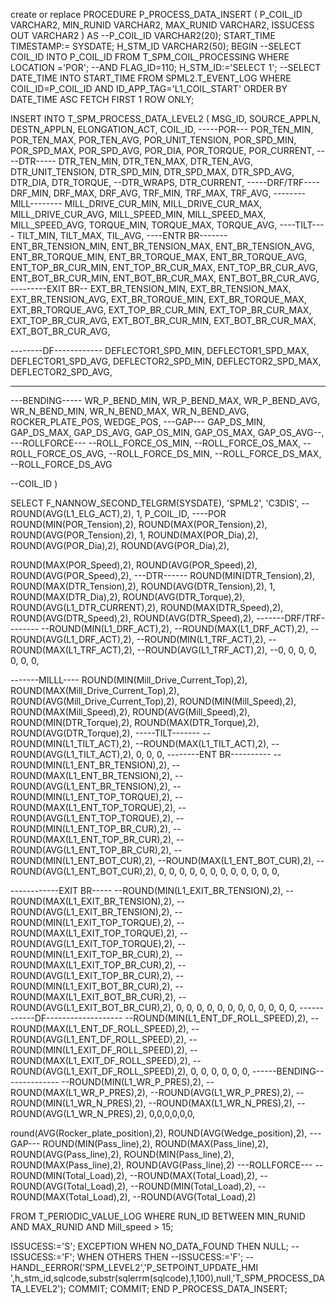 create or replace PROCEDURE P_PROCESS_DATA_INSERT 
(
P_COIL_ID VARCHAR2,
MIN_RUNID VARCHAR2,
MAX_RUNID VARCHAR2,
ISSUCESS OUT VARCHAR2
) AS 
--P_COIL_ID VARCHAR2(20);
START_TIME TIMESTAMP:= SYSDATE;
H_STM_ID VARCHAR2(50);
BEGIN
--SELECT COIL_ID INTO P_COIL_ID FROM T_SPM_COIL_PROCESSING WHERE LOCATION ='POR'; --AND FLAG_ID=110;
H_STM_ID:='SELECT 1';
--SELECT DATE_TIME INTO START_TIME FROM SPML2.T_EVENT_LOG WHERE COIL_ID=P_COIL_ID AND ID_APP_TAG='L1_COIL_START' ORDER BY DATE_TIME ASC FETCH FIRST 1 ROW ONLY;

INSERT INTO T_SPM_PROCESS_DATA_LEVEL2
(
MSG_ID,
SOURCE_APPLN,
DESTN_APPLN,
ELONGATION_ACT,
COIL_ID,
-----POR---
POR_TEN_MIN,
POR_TEN_MAX,
POR_TEN_AVG,
POR_UNIT_TENSION,
POR_SPD_MIN,
POR_SPD_MAX,
POR_SPD_AVG,
POR_DIA,
POR_TORQUE,
POR_CURRENT,
----DTR-----
DTR_TEN_MIN,
DTR_TEN_MAX,
DTR_TEN_AVG,
DTR_UNIT_TENSION,
DTR_SPD_MIN,
DTR_SPD_MAX,
DTR_SPD_AVG,
DTR_DIA,
DTR_TORQUE,
--DTR_WRAPS,
DTR_CURRENT,
-----DRF/TRF----
DRF_MIN,
DRF_MAX,
DRF_AVG,
TRF_MIN,
TRF_MAX,
TRF_AVG,
--------MILL--------
MILL_DRIVE_CUR_MIN,
MILL_DRIVE_CUR_MAX,
MILL_DRIVE_CUR_AVG,
MILL_SPEED_MIN,
MILL_SPEED_MAX,
MILL_SPEED_AVG,
TORQUE_MIN,
TORQUE_MAX,
TORQUE_AVG,
----TILT----
TILT_MIN,
TILT_MAX,
TIL_AVG,
----ENTR BR-------
ENT_BR_TENSION_MIN,
ENT_BR_TENSION_MAX,
ENT_BR_TENSION_AVG,
ENT_BR_TORQUE_MIN,
ENT_BR_TORQUE_MAX,
ENT_BR_TORQUE_AVG,
ENT_TOP_BR_CUR_MIN,
ENT_TOP_BR_CUR_MAX,
ENT_TOP_BR_CUR_AVG,
ENT_BOT_BR_CUR_MIN,
ENT_BOT_BR_CUR_MAX,
ENT_BOT_BR_CUR_AVG,
---------EXIT BR--
EXT_BR_TENSION_MIN,
EXT_BR_TENSION_MAX,
EXT_BR_TENSION_AVG,
EXT_BR_TORQUE_MIN,
EXT_BR_TORQUE_MAX,
EXT_BR_TORQUE_AVG,
EXT_TOP_BR_CUR_MIN,
EXT_TOP_BR_CUR_MAX,
EXT_TOP_BR_CUR_AVG,
EXT_BOT_BR_CUR_MIN,
EXT_BOT_BR_CUR_MAX,
EXT_BOT_BR_CUR_AVG,

--------DF------------
DEFLECTOR1_SPD_MIN,
DEFLECTOR1_SPD_MAX,
DEFLECTOR1_SPD_AVG,
DEFLECTOR2_SPD_MIN,
DEFLECTOR2_SPD_MAX,
DEFLECTOR2_SPD_AVG,

-------------
---BENDING-----
WR_P_BEND_MIN,
WR_P_BEND_MAX,
WR_P_BEND_AVG,
WR_N_BEND_MIN,
WR_N_BEND_MAX,
WR_N_BEND_AVG,
ROCKER_PLATE_POS,
WEDGE_POS,
---GAP---
GAP_DS_MIN,
GAP_DS_MAX,
GAP_DS_AVG,
GAP_OS_MIN,
GAP_OS_MAX,
GAP_OS_AVG--,
---ROLLFORCE---
--ROLL_FORCE_OS_MIN,
--ROLL_FORCE_OS_MAX,
--ROLL_FORCE_OS_AVG,
--ROLL_FORCE_DS_MIN,
--ROLL_FORCE_DS_MAX,
--ROLL_FORCE_DS_AVG


--COIL_ID
)

SELECT 
F_NANNOW_SECOND_TELGRM(SYSDATE),
'SPML2',
'C3DIS',
--ROUND(AVG(L1_ELG_ACT),2),
1,
P_COIL_ID,
----POR
ROUND(MIN(POR_Tension),2),
ROUND(MAX(POR_Tension),2),
ROUND(AVG(POR_Tension),2),
1,
ROUND(MAX(POR_Dia),2),
ROUND(AVG(POR_Dia),2),
ROUND(AVG(POR_Dia),2),

ROUND(MAX(POR_Speed),2),
ROUND(AVG(POR_Speed),2),
ROUND(AVG(POR_Speed),2),
---DTR------
ROUND(MIN(DTR_Tension),2),
ROUND(MAX(DTR_Tension),2),
ROUND(AVG(DTR_Tension),2),
1,
ROUND(MAX(DTR_Dia),2),
ROUND(AVG(DTR_Torque),2),
ROUND(AVG(L1_DTR_CURRENT),2),
ROUND(MAX(DTR_Speed),2),
ROUND(AVG(DTR_Speed),2),
ROUND(AVG(DTR_Speed),2),
-------DRF/TRF--------
--ROUND(MIN(L1_DRF_ACT),2),
--ROUND(MAX(L1_DRF_ACT),2),
--ROUND(AVG(L1_DRF_ACT),2),
--ROUND(MIN(L1_TRF_ACT),2),
--ROUND(MAX(L1_TRF_ACT),2),
--ROUND(AVG(L1_TRF_ACT),2),
--0,
0,
0,
0,
0,
0,
0,



-------MILLL----
ROUND(MIN(Mill_Drive_Current_Top),2),
ROUND(MAX(Mill_Drive_Current_Top),2),
ROUND(AVG(Mill_Drive_Current_Top),2),
ROUND(MIN(Mill_Speed),2),
ROUND(MAX(Mill_Speed),2),
ROUND(AVG(Mill_Speed),2),
ROUND(MIN(DTR_Torque),2),
ROUND(MAX(DTR_Torque),2),
ROUND(AVG(DTR_Torque),2),
-----TILT-------
--ROUND(MIN(L1_TILT_ACT),2),
--ROUND(MAX(L1_TILT_ACT),2),
--ROUND(AVG(L1_TILT_ACT),2),
0,
0,
0,
--------ENT BR----------
--ROUND(MIN(L1_ENT_BR_TENSION),2),
--ROUND(MAX(L1_ENT_BR_TENSION),2),
--ROUND(AVG(L1_ENT_BR_TENSION),2),
--ROUND(MIN(L1_ENT_TOP_TORQUE),2),
--ROUND(MAX(L1_ENT_TOP_TORQUE),2),
--ROUND(AVG(L1_ENT_TOP_TORQUE),2),
--ROUND(MIN(L1_ENT_TOP_BR_CUR),2),
--ROUND(MAX(L1_ENT_TOP_BR_CUR),2),
--ROUND(AVG(L1_ENT_TOP_BR_CUR),2),
--ROUND(MIN(L1_ENT_BOT_CUR),2),
--ROUND(MAX(L1_ENT_BOT_CUR),2),
--ROUND(AVG(L1_ENT_BOT_CUR),2),
0,
0,
0,
0,
0,
0,
0,
0,
0,
0,
0,
0,

------------EXIT BR-----
--ROUND(MIN(L1_EXIT_BR_TENSION),2),
--ROUND(MAX(L1_EXIT_BR_TENSION),2),
--ROUND(AVG(L1_EXIT_BR_TENSION),2),
--ROUND(MIN(L1_EXIT_TOP_TORQUE),2),
--ROUND(MAX(L1_EXIT_TOP_TORQUE),2),
--ROUND(AVG(L1_EXIT_TOP_TORQUE),2),
--ROUND(MIN(L1_EXIT_TOP_BR_CUR),2),
--ROUND(MAX(L1_EXIT_TOP_BR_CUR),2),
--ROUND(AVG(L1_EXIT_TOP_BR_CUR),2),
--ROUND(MIN(L1_EXIT_BOT_BR_CUR),2),
--ROUND(MAX(L1_EXIT_BOT_BR_CUR),2),
--ROUND(AVG(L1_EXIT_BOT_BR_CUR),2),
0,
0,
0,
0,
0,
0,
0,
0,
0,
0,
0,
0,
------------DF-------------------
--ROUND(MIN(L1_ENT_DF_ROLL_SPEED),2),
--ROUND(MAX(L1_ENT_DF_ROLL_SPEED),2),
--ROUND(AVG(L1_ENT_DF_ROLL_SPEED),2),
--ROUND(MIN(L1_EXIT_DF_ROLL_SPEED),2),
--ROUND(MAX(L1_EXIT_DF_ROLL_SPEED),2),
--ROUND(AVG(L1_EXIT_DF_ROLL_SPEED),2),
0,
0,
0,
0,
0,
0,
------BENDING--------------
--ROUND(MIN(L1_WR_P_PRES),2),
--ROUND(MAX(L1_WR_P_PRES),2),
--ROUND(AVG(L1_WR_P_PRES),2),
--ROUND(MIN(L1_WR_N_PRES),2),
--ROUND(MAX(L1_WR_N_PRES),2),
--ROUND(AVG(L1_WR_N_PRES),2),
0,0,0,0,0,0,

round(AVG(Rocker_plate_position),2),
ROUND(AVG(Wedge_position),2),
---GAP---
ROUND(MIN(Pass_line),2),
ROUND(MAX(Pass_line),2),
ROUND(AVG(Pass_line),2),
ROUND(MIN(Pass_line),2),
ROUND(MAX(Pass_line),2),
ROUND(AVG(Pass_line),2)
---ROLLFORCE---
--ROUND(MIN(Total_Load),2),
--ROUND(MAX(Total_Load),2),
--ROUND(AVG(Total_Load),2),
--ROUND(MIN(Total_Load),2),
--ROUND(MAX(Total_Load),2),
--ROUND(AVG(Total_Load),2)


FROM T_PERIODIC_VALUE_LOG
    WHERE RUN_ID BETWEEN MIN_RUNID AND MAX_RUNID
      AND Mill_speed > 15;


ISSUCESS:='S';
EXCEPTION
     WHEN NO_DATA_FOUND THEN
       NULL;
    --   ISSUCESS:='F';
     WHEN OTHERS THEN
     --ISSUCESS:='F';
       -- HANDL_EERROR('SPM_LEVEL2','P_SETPOINT_UPDATE_HMI ',h_stm_id,sqlcode,substr(sqlerrm(sqlcode),1,100),null,'T_SPM_PROCESS_DATA_LEVEL2');
     COMMIT;
     COMMIT;
END P_PROCESS_DATA_INSERT;
